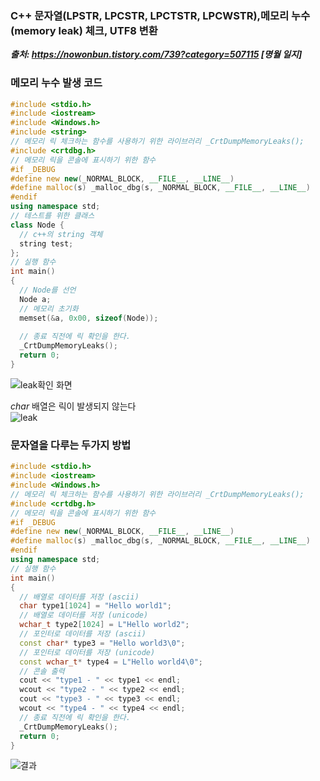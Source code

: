 ### C++ 문자열(LPSTR, LPCSTR, LPCTSTR, LPCWSTR),메모리 누수(memory leak) 체크, UTF8 변환    
***출처: https://nowonbun.tistory.com/739?category=507115 [명월 일지]***  

### 메모리 누수 발생 코드
```c++
#include <stdio.h>  
#include <iostream>
#include <Windows.h>
#include <string>
// 메모리 릭 체크하는 함수를 사용하기 위한 라이브러리 _CrtDumpMemoryLeaks();
#include <crtdbg.h>
// 메모리 릭을 콘솔에 표시하기 위한 함수
#if _DEBUG 
#define new new(_NORMAL_BLOCK, __FILE__, __LINE__) 
#define malloc(s) _malloc_dbg(s, _NORMAL_BLOCK, __FILE__, __LINE__) 
#endif
using namespace std;
// 테스트를 위한 클래스
class Node {
  // c++의 string 객체
  string test;
};
// 실행 함수
int main()
{
  // Node를 선언
  Node a;
  // 메모리 초기화
  memset(&a, 0x00, sizeof(Node));
  
  // 종료 직전에 릭 확인을 한다.
  _CrtDumpMemoryLeaks();
  return 0;
}
```
![leak확인 화면](https://t1.daumcdn.net/cfile/tistory/993207445E999C2F2C "leak확인 화면")  

*char* 배열은 릭이 발생되지 않는다  
![leak](https://t1.daumcdn.net/cfile/tistory/99BA43435E999C2F2F "leak발생되지 않음")  


### 문자열을 다루는 두가지 방법  
```c++
#include <stdio.h>  
#include <iostream>
#include <Windows.h>
// 메모리 릭 체크하는 함수를 사용하기 위한 라이브러리 _CrtDumpMemoryLeaks();
#include <crtdbg.h>
// 메모리 릭을 콘솔에 표시하기 위한 함수
#if _DEBUG 
#define new new(_NORMAL_BLOCK, __FILE__, __LINE__) 
#define malloc(s) _malloc_dbg(s, _NORMAL_BLOCK, __FILE__, __LINE__) 
#endif
using namespace std;
// 실행 함수
int main()
{
  // 배열로 데이터를 저장 (ascii)
  char type1[1024] = "Hello world1";
  // 배열로 데이터를 저장 (unicode)
  wchar_t type2[1024] = L"Hello world2";
  // 포인터로 데이터를 저장 (ascii)
  const char* type3 = "Hello world3\0";
  // 포인터로 데이터를 저장 (unicode)
  const wchar_t* type4 = L"Hello world4\0";
  // 콘솔 출력
  cout << "type1 - " << type1 << endl;
  wcout << "type2 - " << type2 << endl;
  cout << "type3 - " << type3 << endl;
  wcout << "type4 - " << type4 << endl;
  // 종료 직전에 릭 확인을 한다.
  _CrtDumpMemoryLeaks();
  return 0;
}
```
![결과](https://t1.daumcdn.net/cfile/tistory/99877C365E999C2F2B)  


